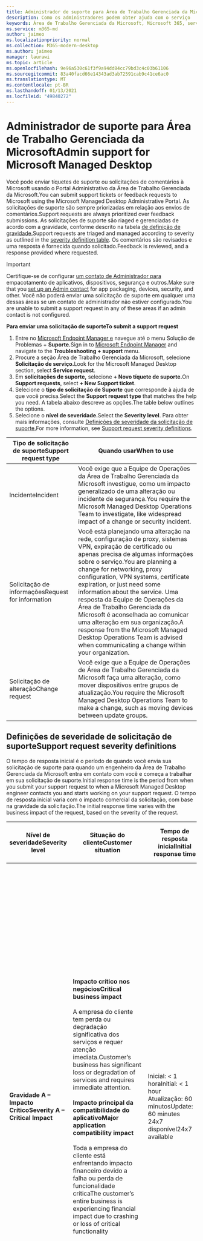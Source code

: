 ```yaml
---
title: Administrador de suporte para Área de Trabalho Gerenciada da Microsoft
description: Como os administradores podem obter ajuda com o serviço
keywords: Área de Trabalho Gerenciada da Microsoft, Microsoft 365, serviço, documentação
ms.service: m365-md
author: jaimeo
ms.localizationpriority: normal
ms.collection: M365-modern-desktop
ms.author: jaimeo
manager: laurawi
ms.topic: article
ms.openlocfilehash: 9e96a530c61f3f9a94dd84cc79bd3c4c03b61106
ms.sourcegitcommit: 83a40facd66e14343ad3ab72591cab9c41ce6ac0
ms.translationtype: MT
ms.contentlocale: pt-BR
ms.lasthandoff: 01/13/2021
ms.locfileid: "49840272"
---
```

# <a name="admin-support-for-microsoft-managed-desktop"></a><span data-ttu-id="45c79-104">Administrador de suporte para Área de Trabalho Gerenciada da Microsoft</span><span class="sxs-lookup"><span data-stu-id="45c79-104">Admin support for Microsoft Managed Desktop</span></span>

<span data-ttu-id="45c79-105">Você pode enviar tíquetes de suporte ou solicitações de comentários à Microsoft usando o Portal Administrativo da Área de Trabalho Gerenciada da Microsoft.</span><span class="sxs-lookup"><span data-stu-id="45c79-105">You can submit support tickets or feedback requests to Microsoft using the Microsoft Managed Desktop Administrative Portal.</span></span> <span data-ttu-id="45c79-106">As solicitações de suporte são sempre priorizadas em relação aos envios de comentários.</span><span class="sxs-lookup"><span data-stu-id="45c79-106">Support requests are always prioritized over feedback submissions.</span></span> <span data-ttu-id="45c79-107">As solicitações de suporte são riaged e gerenciadas de acordo com a gravidade, conforme descrito na tabela [de definição de gravidade.](#sev)</span><span class="sxs-lookup"><span data-stu-id="45c79-107">Support requests are triaged and managed according to severity as outlined in the [severity definition table](#sev).</span></span> <span data-ttu-id="45c79-108">Os comentários são revisados e uma resposta é fornecida quando solicitado.</span><span class="sxs-lookup"><span data-stu-id="45c79-108">Feedback is reviewed, and a response provided where requested.</span></span> 

>[!IMPORTANT]
><span data-ttu-id="45c79-109">Certifique-se de configurar [um contato de Administrador para](../get-started/add-admin-contacts.md) empacotamento de aplicativos, dispositivos, segurança e outros.</span><span class="sxs-lookup"><span data-stu-id="45c79-109">Make sure that you [set up an Admin contact](../get-started/add-admin-contacts.md) for app packaging, devices, security, and other.</span></span> <span data-ttu-id="45c79-110">Você não poderá enviar uma solicitação de suporte em qualquer uma dessas áreas se um contato de administrador não estiver configurado.</span><span class="sxs-lookup"><span data-stu-id="45c79-110">You are unable to submit a support request in any of these areas if an admin contact is not configured.</span></span>

<span data-ttu-id="45c79-111">**Para enviar uma solicitação de suporte**</span><span class="sxs-lookup"><span data-stu-id="45c79-111">**To submit a support request**</span></span>
1. <span data-ttu-id="45c79-112">Entre no [Microsoft Endpoint Manager e](https://endpoint.microsoft.com/) navegue até o menu Solução de Problemas + **Suporte.**</span><span class="sxs-lookup"><span data-stu-id="45c79-112">Sign in to [Microsoft Endpoint Manager](https://endpoint.microsoft.com/) and navigate to the **Troubleshooting + support** menu.</span></span>
2. <span data-ttu-id="45c79-113">Procure a seção Área de Trabalho Gerenciada da Microsoft, selecione **Solicitação de serviço.**</span><span class="sxs-lookup"><span data-stu-id="45c79-113">Look for the Microsoft Managed Desktop section, select **Service request**.</span></span>
3. <span data-ttu-id="45c79-114">Em **solicitações de suporte,** selecione **+ Novo tíquete de suporte.**</span><span class="sxs-lookup"><span data-stu-id="45c79-114">On **Support requests**, select **+ New Support ticket**.</span></span>
4. <span data-ttu-id="45c79-115">Selecione o **tipo de solicitação de Suporte** que corresponde à ajuda de que você precisa.</span><span class="sxs-lookup"><span data-stu-id="45c79-115">Select the **Support request type** that matches the help you need.</span></span> <span data-ttu-id="45c79-116">A tabela abaixo descreve as opções.</span><span class="sxs-lookup"><span data-stu-id="45c79-116">The table below outlines the options.</span></span> 
5. <span data-ttu-id="45c79-117">Selecione o **nível de severidade.**</span><span class="sxs-lookup"><span data-stu-id="45c79-117">Select the **Severity level**.</span></span> <span data-ttu-id="45c79-118">Para obter mais informações, consulte [Definições de severidade da solicitação de suporte.](#sev)</span><span class="sxs-lookup"><span data-stu-id="45c79-118">For more information, see [Support request severity definitions](#sev).</span></span> 

<span data-ttu-id="45c79-119">Tipo de solicitação de suporte</span><span class="sxs-lookup"><span data-stu-id="45c79-119">Support request type</span></span> | <span data-ttu-id="45c79-120">Quando usar</span><span class="sxs-lookup"><span data-stu-id="45c79-120">When to use</span></span>
--- | ---
<span data-ttu-id="45c79-121">Incidente</span><span class="sxs-lookup"><span data-stu-id="45c79-121">Incident</span></span> | <span data-ttu-id="45c79-122">Você exige que a Equipe de Operações da Área de Trabalho Gerenciada da Microsoft investigue, como um impacto generalizado de uma alteração ou incidente de segurança.</span><span class="sxs-lookup"><span data-stu-id="45c79-122">You require the Microsoft Managed Desktop Operations Team to investigate, like widespread impact of a change or security incident.</span></span>
<span data-ttu-id="45c79-123">Solicitação de informações</span><span class="sxs-lookup"><span data-stu-id="45c79-123">Request for information</span></span> | <span data-ttu-id="45c79-124">Você está planejando uma alteração na rede, configuração de proxy, sistemas VPN, expiração de certificado ou apenas precisa de algumas informações sobre o serviço.</span><span class="sxs-lookup"><span data-stu-id="45c79-124">You are planning a change for networking, proxy configuration, VPN systems, certificate expiration, or just need some information about the service.</span></span> <span data-ttu-id="45c79-125">Uma resposta da Equipe de Operações da Área de Trabalho Gerenciada da Microsoft é aconselhada ao comunicar uma alteração em sua organização.</span><span class="sxs-lookup"><span data-stu-id="45c79-125">A response from the Microsoft Managed Desktop Operations Team is advised when communicating a change within your organization.</span></span>
<span data-ttu-id="45c79-126">Solicitação de alteração</span><span class="sxs-lookup"><span data-stu-id="45c79-126">Change request</span></span> | <span data-ttu-id="45c79-127">Você exige que a Equipe de Operações de Área de Trabalho Gerenciada da Microsoft faça uma alteração, como mover dispositivos entre grupos de atualização.</span><span class="sxs-lookup"><span data-stu-id="45c79-127">You require the Microsoft Managed Desktop Operations Team to make a change, such as moving devices between update groups.</span></span>

<span id="sev" />

## <a name="support-request-severity-definitions"></a><span data-ttu-id="45c79-128">Definições de severidade de solicitação de suporte</span><span class="sxs-lookup"><span data-stu-id="45c79-128">Support request severity definitions</span></span>

<span data-ttu-id="45c79-129">O tempo de resposta inicial é o período de quando você envia sua solicitação de suporte para quando um engenheiro da Área de Trabalho Gerenciada da Microsoft entra em contato com você e começa a trabalhar em sua solicitação de suporte.</span><span class="sxs-lookup"><span data-stu-id="45c79-129">Initial response time is the period from when you submit your support request to when a Microsoft Managed Desktop engineer contacts you and starts working on your support request.</span></span> <span data-ttu-id="45c79-130">O tempo de resposta inicial varia com o impacto comercial da solicitação, com base na gravidade da solicitação.</span><span class="sxs-lookup"><span data-stu-id="45c79-130">The initial response time varies with the business impact of the request, based on the severity of the request.</span></span>

<span data-ttu-id="45c79-131">Nível de severidade</span><span class="sxs-lookup"><span data-stu-id="45c79-131">Severity level</span></span>  | <span data-ttu-id="45c79-132">Situação do cliente</span><span class="sxs-lookup"><span data-stu-id="45c79-132">Customer situation</span></span> |  <span data-ttu-id="45c79-133">Tempo de resposta inicial</span><span class="sxs-lookup"><span data-stu-id="45c79-133">Initial response time</span></span>   | <span data-ttu-id="45c79-134">Resposta esperada do cliente</span><span class="sxs-lookup"><span data-stu-id="45c79-134">Expected customer response</span></span>
--- | --- | --- | ---
<span data-ttu-id="45c79-135">**Gravidade A – Impacto Crítico**</span><span class="sxs-lookup"><span data-stu-id="45c79-135">**Severity A – Critical Impact**</span></span> |  <span data-ttu-id="45c79-136">**Impacto crítico nos negócios**</span><span class="sxs-lookup"><span data-stu-id="45c79-136">**Critical business impact**</span></span><br><br><span data-ttu-id="45c79-137">A empresa do cliente tem perda ou degradação significativa dos serviços e requer atenção imediata.</span><span class="sxs-lookup"><span data-stu-id="45c79-137">Customer’s business has significant loss or degradation of services and requires immediate attention.</span></span><br><br><span data-ttu-id="45c79-138">**Impacto principal da compatibilidade do aplicativo**</span><span class="sxs-lookup"><span data-stu-id="45c79-138">**Major application compatibility impact**</span></span><br><br><span data-ttu-id="45c79-139">Toda a empresa do cliente está enfrentando impacto financeiro devido a falha ou perda de funcionalidade crítica</span><span class="sxs-lookup"><span data-stu-id="45c79-139">The customer’s entire business is experiencing financial impact due to crashing or loss of critical functionality</span></span> | <span data-ttu-id="45c79-140">Inicial: < 1 hora</span><span class="sxs-lookup"><span data-stu-id="45c79-140">Initial: < 1 hour</span></span><br><span data-ttu-id="45c79-141">Atualização: 60 minutos</span><span class="sxs-lookup"><span data-stu-id="45c79-141">Update: 60 minutes</span></span><br><span data-ttu-id="45c79-142">24x7 disponível</span><span class="sxs-lookup"><span data-stu-id="45c79-142">24x7 available</span></span> | <span data-ttu-id="45c79-143">Ao selecionar a Severidade A, você confirma que o problema tem um impacto crítico nos negócios, com grave perda e degradação dos serviços.</span><span class="sxs-lookup"><span data-stu-id="45c79-143">When you select Severity A, you confirm that the issue has critical business impact, with severe loss and degradation of services.</span></span> <br><br><span data-ttu-id="45c79-144">O problema exige uma resposta imediata e você se compromete a uma operação contínua de 24 x 7 todos os dias com a equipe da Microsoft até que a resolução, caso contrário, a Microsoft poderá, a seu critério, diminuir a Gravidade para o nível B.</span><span class="sxs-lookup"><span data-stu-id="45c79-144">The issue demands an immediate response, and you commit to continuous 24x7 operation every day with the Microsoft team until resolution, otherwise, Microsoft may at its discretion decrease the Severity to level B.</span></span><br><br> <span data-ttu-id="45c79-145">Você também garante que a Microsoft tenha suas informações de contato precisas.</span><span class="sxs-lookup"><span data-stu-id="45c79-145">You also ensure that Microsoft has your accurate contact information.</span></span> 
<span data-ttu-id="45c79-146">**Gravidade B – Impacto moderado**</span><span class="sxs-lookup"><span data-stu-id="45c79-146">**Severity B – Moderate Impact**</span></span> |  <span data-ttu-id="45c79-147">**Impacto moderado nos negócios**</span><span class="sxs-lookup"><span data-stu-id="45c79-147">**Moderate business impact**</span></span><br><br><span data-ttu-id="45c79-148">A empresa do cliente tem perda moderada ou degradação de serviços, mas o trabalho pode continuar razoavelmente de maneira deficiente.</span><span class="sxs-lookup"><span data-stu-id="45c79-148">Customer’s business has moderate loss or degradation of services, but work can reasonably continue in an impaired manner.</span></span><br><br><span data-ttu-id="45c79-149">**Impacto moderado na compatibilidade de aplicativos**</span><span class="sxs-lookup"><span data-stu-id="45c79-149">**Moderate application compatibility impact**</span></span><br><br><span data-ttu-id="45c79-150">Um grupo de negócios específico não é mais produtivo, devido ao comportamento de falha ou à perda de funcionalidades críticas.</span><span class="sxs-lookup"><span data-stu-id="45c79-150">A specific business group is no longer productive, due to crashing behavior or loss of critical functionality.</span></span> |  <span data-ttu-id="45c79-151">Inicial: < 4 horas</span><span class="sxs-lookup"><span data-stu-id="45c79-151">Initial: < 4 hours</span></span><br><span data-ttu-id="45c79-152">Atualização: 12 horas</span><span class="sxs-lookup"><span data-stu-id="45c79-152">Update: 12 hours</span></span><br><span data-ttu-id="45c79-153">Horário comercial (24 horas por dia, 7 dias por semana)</span><span class="sxs-lookup"><span data-stu-id="45c79-153">Business hours (24x7 available)</span></span> | <span data-ttu-id="45c79-154">Ao selecionar a Severidade B, você confirma que o problema tem impacto moderado em sua empresa com perda e degradação de serviços, mas as soluções alternativas permitem uma continuidade de negócios razoável, embora temporária.</span><span class="sxs-lookup"><span data-stu-id="45c79-154">When you select Severity B, you confirm that the issue has moderate impact to your business with loss and degradation of services, but workarounds enable reasonable, albeit temporary, business continuity.</span></span> <br><br><span data-ttu-id="45c79-155">O problema exige uma resposta urgente.</span><span class="sxs-lookup"><span data-stu-id="45c79-155">The issue demands an urgent response.</span></span> <span data-ttu-id="45c79-156">Se escolher 24x7 ao enviar a solicitação de suporte, você se comprometerá a uma operação contínua de 24x7 todos os dias com a equipe da Microsoft até que a resolução, caso contrário, a Microsoft poderá, a seu critério, diminuir a gravidade para o nível C. Se você escolher o suporte em horário comercial ao enviar um incidente de Severidade B, a Microsoft entrará em contato somente durante o horário comercial.</span><span class="sxs-lookup"><span data-stu-id="45c79-156">If you chose 24x7 when you submit the support request, you commit to a continuous 24x7 operation every day with the Microsoft team until resolution, otherwise, Microsoft might at its discretion decrease the severity to level C. If you chose business-hours support when you submit a Severity B incident, Microsoft will contact you during business hours only.</span></span><br><br><span data-ttu-id="45c79-157">Você também garante que a Microsoft tenha suas informações de contato precisas.</span><span class="sxs-lookup"><span data-stu-id="45c79-157">You also ensure that Microsoft has your accurate contact information.</span></span>
<span data-ttu-id="45c79-158">**Gravidade C – Impacto Mínimo**</span><span class="sxs-lookup"><span data-stu-id="45c79-158">**Severity C – Minimal Impact**</span></span> |   <span data-ttu-id="45c79-159">**Impacto mínimo nos negócios**</span><span class="sxs-lookup"><span data-stu-id="45c79-159">**Minimum business impact**</span></span><br><br> <span data-ttu-id="45c79-160">A empresa do cliente está funcionando com pequenos impedimentos de serviços.</span><span class="sxs-lookup"><span data-stu-id="45c79-160">Customer’s business is functioning with minor impediments of services.</span></span><br><br><span data-ttu-id="45c79-161">**Impacto secundário na compatibilidade do aplicativo**</span><span class="sxs-lookup"><span data-stu-id="45c79-161">**Minor application compatibility impact**</span></span><br><br><span data-ttu-id="45c79-162">Os usuários potencialmente não relacionados têm pequenos problemas de compatibilidade que não impedem a produtividade</span><span class="sxs-lookup"><span data-stu-id="45c79-162">Potentially unrelated users experience minor compatibility issues that do not prevent productivity</span></span> |    <span data-ttu-id="45c79-163">Inicial: < 8 horas</span><span class="sxs-lookup"><span data-stu-id="45c79-163">Initial: < 8 hours</span></span><br><span data-ttu-id="45c79-164">Atualização: 24 horas</span><span class="sxs-lookup"><span data-stu-id="45c79-164">Update: 24 hours</span></span><br><span data-ttu-id="45c79-165">Horário comercial</span><span class="sxs-lookup"><span data-stu-id="45c79-165">Business hours</span></span>  | <span data-ttu-id="45c79-166">Ao selecionar a Severidade C, você confirma que o problema tem impacto mínimo em sua empresa com um pequeno impedimento de serviço.</span><span class="sxs-lookup"><span data-stu-id="45c79-166">When you select Severity C, you confirm that the issue has minimum impact to your business with minor impediment of service.</span></span><br><br><span data-ttu-id="45c79-167">Para um incidente de Severidade C, a Microsoft entrará em contato somente durante o horário comercial.</span><span class="sxs-lookup"><span data-stu-id="45c79-167">For a Severity C incident, Microsoft will contact you during business hours only.</span></span><br><br><span data-ttu-id="45c79-168">Você também garante que a Microsoft tenha suas informações de contato precisas</span><span class="sxs-lookup"><span data-stu-id="45c79-168">You also ensure that Microsoft has your accurate contact information</span></span>

<span data-ttu-id="45c79-169">Mais detalhes:</span><span class="sxs-lookup"><span data-stu-id="45c79-169">More details:</span></span>
- <span data-ttu-id="45c79-170">**Idiomas de** suporte – todo o suporte é fornecido em inglês.</span><span class="sxs-lookup"><span data-stu-id="45c79-170">**Support languages** - All support is provided in English.</span></span>
- <span data-ttu-id="45c79-171">**Alterações no** nível de severidade - a Microsoft pode rebaixar o nível de severidade se o cliente não conseguir fornecer recursos ou respostas adequados para permitir que a Microsoft continue com os esforços de resolução de problemas.</span><span class="sxs-lookup"><span data-stu-id="45c79-171">**Severity level changes** - Microsoft may downgrade the severity level if the customer is not able to provide adequate resources or responses to enable Microsoft to continue with problem resolution efforts.</span></span> 
- <span data-ttu-id="45c79-172">**Horário comercial** - Para a maioria dos países, o horário comercial é das 9:00 às 17:00, Horário Padrão do Pacífico.</span><span class="sxs-lookup"><span data-stu-id="45c79-172">**Business hours** - For most countries, business hours are from 9:00 AM to 5:00 PM, Pacific Standard Time.</span></span>
- <span data-ttu-id="45c79-173">Compatibilidade de aplicativo **–** Para que um problema de compatibilidade de aplicativo seja considerado, deve haver um erro reprodutível, da mesma versão do aplicativo, entre a versão anterior e a atual do Windows ou do Office.</span><span class="sxs-lookup"><span data-stu-id="45c79-173">**Application compatibility** - For an application compatibility issue to be considered, there must be a reproducible error, of the same version of the application, between the previous and current version of Windows or Office.</span></span> <span data-ttu-id="45c79-174">Para resolver problemas de compatibilidade de aplicativos, a Microsoft requer um ponto de contato do cliente para trabalhar.</span><span class="sxs-lookup"><span data-stu-id="45c79-174">To resolve application compatibility issues, Microsoft requires a customer point of contact to work with.</span></span> <span data-ttu-id="45c79-175">O indivíduo deve trabalhar diretamente com nossa equipe do Fast Track para investigar e resolver o problema.</span><span class="sxs-lookup"><span data-stu-id="45c79-175">The individual must work directly with our Fast Track team to investigate and resolve the issue.</span></span>
- <span data-ttu-id="45c79-176">**Tempo de resposta do cliente** Se um cliente não conseguir atender aos requisitos de resposta esperados, a Microsoft fará o downgrade da solicitação em um nível de severidade, para um mínimo de Severidade C. Se um cliente não responder a solicitações de ação, a Microsoft reduzirá e fechará a solicitação de suporte dentro de 48 horas após a última solicitação.</span><span class="sxs-lookup"><span data-stu-id="45c79-176">**Customer response time** If a customer is unable to meet the expected response requirements, Microsoft will downgrade the request by one severity level, to a minimum of Severity C. If a customer is unresponsive to requests for action, Microsoft will mitigate and close the support request within 48 hours of the last request.</span></span>

## <a name="provide-feedback"></a><span data-ttu-id="45c79-177">Faça comentários</span><span class="sxs-lookup"><span data-stu-id="45c79-177">Provide feedback</span></span>

<span data-ttu-id="45c79-178">Agradecemos seus comentários e o usamos para melhorar a experiência de suporte do administrador.</span><span class="sxs-lookup"><span data-stu-id="45c79-178">We appreciate your feedback and use it to improve the admin support experience.</span></span>

<span data-ttu-id="45c79-179">Quando um tíquete está  no estado **Atenuado** ou Resolvido, você pode compartilhar seus comentários sobre sua experiência com esse problema específico.</span><span class="sxs-lookup"><span data-stu-id="45c79-179">Once a ticket is in the **Mitigated** or **Resolved** state, you can share your feedback on your experience with that particular issue.</span></span> <span data-ttu-id="45c79-180">Para compartilhar comentários, vá para a página **Solicitações de** serviço no menu Solução de Problemas **+** suporte do portal do MEM.</span><span class="sxs-lookup"><span data-stu-id="45c79-180">To share feedback, go to the **Service requests** page in the **Troubleshooting + support** menu of the MEM portal.</span></span> <span data-ttu-id="45c79-181">Selecione o tíquete específico.</span><span class="sxs-lookup"><span data-stu-id="45c79-181">Select the specific ticket.</span></span> <span data-ttu-id="45c79-182">Os detalhes do tíquete aparecerão no submenu no lado direito, selecione a guia **Comentários** e forneça as informações solicitadas.</span><span class="sxs-lookup"><span data-stu-id="45c79-182">The ticket details will appear in the fly-in on the right side, select the **Feedback** tab, and provide the requested information.</span></span> <span data-ttu-id="45c79-183">Tenha cuidado para não incluir informações pessoais no formulário de comentários.</span><span class="sxs-lookup"><span data-stu-id="45c79-183">Be careful not to include any personal information in the feedback form.</span></span> <span data-ttu-id="45c79-184">Para obter mais informações sobre privacidade, consulte a Declaração [de Privacidade da Microsoft.](https://privacy.microsoft.com/privacystatement)</span><span class="sxs-lookup"><span data-stu-id="45c79-184">For more information about privacy, see the [Microsoft Privacy Statement](https://privacy.microsoft.com/privacystatement).</span></span>

![Formulário de comentários](../../media/feedback_form.png)



## <a name="more-resources"></a><span data-ttu-id="45c79-186">Mais recursos</span><span class="sxs-lookup"><span data-stu-id="45c79-186">More resources</span></span>
- <span data-ttu-id="45c79-187">[Suporte do usuário para Área de Trabalho Gerenciada da Microsoft.](end-user-support.md)</span><span class="sxs-lookup"><span data-stu-id="45c79-187">[User support for Microsoft Managed Desktop](end-user-support.md).</span></span> 
- <span data-ttu-id="45c79-188">[Suporte para Área de Trabalho Gerenciada da Microsoft.](../service-description/support.md)</span><span class="sxs-lookup"><span data-stu-id="45c79-188">[Support for Microsoft Managed Desktop](../service-description/support.md).</span></span> 
- <span data-ttu-id="45c79-189">Se você já se inscreve na Área de Trabalho Gerenciada da Microsoft, poderá encontrar procedimentos detalhados, fluxos de processo, instruções de trabalho e perguntas frequentes no Guia do Administrador da Área de Trabalho Gerenciada da Microsoft na página Recursos **online** na seção Área de Trabalho Gerenciada da **Microsoft** do **menu** administração de locatários no Microsoft [Endpoint Manager.](https://endpoint.microsoft.com/)</span><span class="sxs-lookup"><span data-stu-id="45c79-189">If you already subscribe to Microsoft Managed Desktop, you can find detailed procedures, process flows, work instructions, and FAQs in the Microsoft Managed Desktop Admin Guide in the **Online resources** page under the **Microsoft Managed Desktop** section of the **Tenant administration** menu in [Microsoft Endpoint Manager](https://endpoint.microsoft.com/).</span></span>
